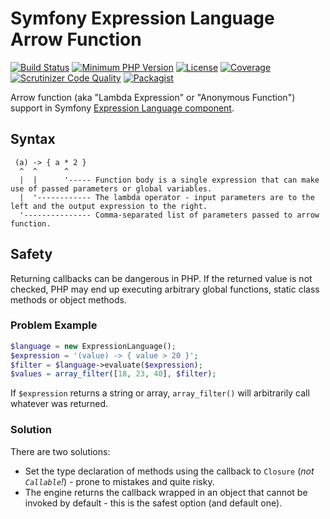 # Symfony Expression Language Arrow Function

[![Build Status](https://travis-ci.org/uuf6429/expression-language-arrowfunc.svg?branch=master)](https://travis-ci.org/uuf6429/expression-language-arrowfunc)
[![Minimum PHP Version](https://img.shields.io/badge/php-%3E%3D%207.1-8892BF.svg)](https://php.net/)
[![License](https://img.shields.io/badge/license-MIT-blue.svg)](https://raw.githubusercontent.com/uuf6429/expression-language-arrowfunc/master/LICENSE)
[![Coverage](https://codecov.io/gh/uuf6429/expression-language-arrowfunc/branch/master/graph/badge.svg?token=Bu2nK2Kq77)](https://codecov.io/github/uuf6429/expression-language-arrowfunc?branch=master)
[![Scrutinizer Code Quality](https://scrutinizer-ci.com/g/uuf6429/expression-language-arrowfunc/badges/quality-score.png?b=master)](https://scrutinizer-ci.com/g/uuf6429/expression-language-arrowfunc/?branch=master)
[![Packagist](https://img.shields.io/packagist/v/uuf6429/expression-language-arrowfunc.svg)](https://packagist.org/packages/uuf6429/expression-language-arrowfunc)

Arrow function (aka "Lambda Expression" or "Anonymous Function") support in Symfony [Expression Language component](https://symfony.com/doc/current/components/expression_language.html).

## Syntax
```
 (a) -> { a * 2 }
  ^  ^      ^
  |  |      '----- Function body is a single expression that can make use of passed parameters or global variables.
  |  '------------ The lambda operator - input parameters are to the left and the output expression to the right.
  '--------------- Comma-separated list of parameters passed to arrow function.
```

## Safety

Returning callbacks can be dangerous in PHP. If the returned value is not checked, PHP may end up executing arbitrary global functions, static class methods or object methods.

### Problem Example
```php
$language = new ExpressionLanguage();
$expression = '(value) -> { value > 20 }';
$filter = $language->evaluate($expression);
$values = array_filter([18, 23, 40], $filter);
```

If `$expression` returns a string or array, `array_filter()` will arbitrarily call whatever was returned.

### Solution

There are two solutions:
- Set the type declaration of methods using the callback to `Closure` (*not `Callable`!*) - prone to mistakes and quite risky.
- The engine returns the callback wrapped in an object that cannot be invoked by default - this is the safest option (and default one).

